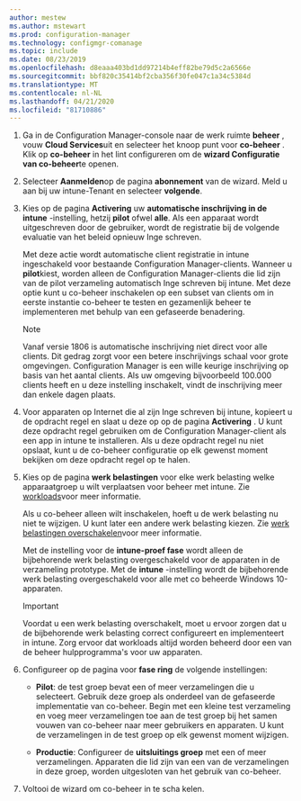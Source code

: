 ```yaml
---
author: mestew
ms.author: mstewart
ms.prod: configuration-manager
ms.technology: configmgr-comanage
ms.topic: include
ms.date: 08/23/2019
ms.openlocfilehash: d8eaaa403bd1dd97214b4eff82be79d5c2a6566e
ms.sourcegitcommit: bbf820c35414bf2cba356f30fe047c1a34c5384d
ms.translationtype: MT
ms.contentlocale: nl-NL
ms.lasthandoff: 04/21/2020
ms.locfileid: "81710886"
---
```

<!--Don't apply H2/H3 in this include file since they are context driven by article-->
1. Ga in de Configuration Manager-console naar de werk ruimte **beheer** , vouw **Cloud Services**uit en selecteer het knoop punt voor **co-beheer** . Klik op **co-beheer** in het lint configureren om de **wizard Configuratie van co-beheer**te openen.

2. Selecteer **Aanmelden**op de pagina **abonnement** van de wizard. Meld u aan bij uw intune-Tenant en selecteer **volgende**.  

3. Kies op de pagina **Activering** uw **automatische inschrijving in de intune** -instelling, hetzij **pilot** ofwel **alle**. Als een apparaat wordt uitgeschreven door de gebruiker, wordt de registratie bij de volgende evaluatie van het beleid opnieuw Inge schreven. <!--3330596--> 

    Met deze actie wordt automatische client registratie in intune ingeschakeld voor bestaande Configuration Manager-clients. Wanneer u **pilot**kiest, worden alleen de Configuration Manager-clients die lid zijn van de pilot verzameling automatisch Inge schreven bij intune. Met deze optie kunt u co-beheer inschakelen op een subset van clients om in eerste instantie co-beheer te testen en gezamenlijk beheer te implementeren met behulp van een gefaseerde benadering. 

    > [!Note]  
    > Vanaf versie 1806 is automatische inschrijving niet direct voor alle clients. Dit gedrag zorgt voor een betere inschrijvings schaal voor grote omgevingen. Configuration Manager is een wille keurige inschrijving op basis van het aantal clients. Als uw omgeving bijvoorbeeld 100.000 clients heeft en u deze instelling inschakelt, vindt de inschrijving meer dan enkele dagen plaats.<!--1358003-->  

4. Voor apparaten op Internet die al zijn Inge schreven bij intune, kopieert u de opdracht regel en slaat u deze op op de pagina **Activering** . U kunt deze opdracht regel gebruiken om de Configuration Manager-client als een app in intune te installeren. Als u deze opdracht regel nu niet opslaat, kunt u de co-beheer configuratie op elk gewenst moment bekijken om deze opdracht regel op te halen.

5. Kies op de pagina **werk belastingen** voor elke werk belasting welke apparaatgroep u wilt verplaatsen voor beheer met intune. Zie [workloads](../workloads.md)voor meer informatie.  

    Als u co-beheer alleen wilt inschakelen, hoeft u de werk belasting nu niet te wijzigen. U kunt later een andere werk belasting kiezen. Zie [werk belastingen overschakelen](../how-to-switch-workloads.md)voor meer informatie.  

    Met de instelling voor de **intune-proef fase** wordt alleen de bijbehorende werk belasting overgeschakeld voor de apparaten in de verzameling prototype. Met de **intune** -instelling wordt de bijbehorende werk belasting overgeschakeld voor alle met co beheerde Windows 10-apparaten.  

    > [!Important]
    > Voordat u een werk belasting overschakelt, moet u ervoor zorgen dat u de bijbehorende werk belasting correct configureert en implementeert in intune. Zorg ervoor dat workloads altijd worden beheerd door een van de beheer hulpprogramma's voor uw apparaten.  

6. Configureer op de pagina voor **fase ring** de volgende instellingen:  

    - **Pilot**: de test groep bevat een of meer verzamelingen die u selecteert. Gebruik deze groep als onderdeel van de gefaseerde implementatie van co-beheer. Begin met een kleine test verzameling en voeg meer verzamelingen toe aan de test groep bij het samen vouwen van co-beheer naar meer gebruikers en apparaten. U kunt de verzamelingen in de test groep op elk gewenst moment wijzigen.  

    - **Productie**: Configureer de **uitsluitings groep** met een of meer verzamelingen. Apparaten die lid zijn van een van de verzamelingen in deze groep, worden uitgesloten van het gebruik van co-beheer.  

7. Voltooi de wizard om co-beheer in te scha kelen.  
